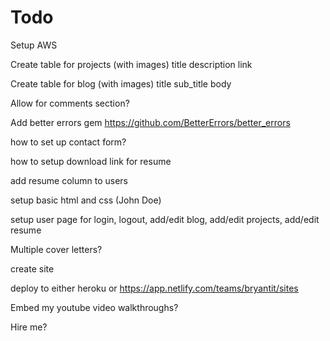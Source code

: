 # Todo

Setup AWS

Create table for projects (with images)
  title
  description
  link

Create table for blog (with images)
  title
  sub_title
  body

Allow for comments section?

Add better errors gem
https://github.com/BetterErrors/better_errors

how to set up contact form?

how to setup download link for resume

add resume column to users

setup basic html and css (John Doe)

setup user page for login, logout, add/edit blog, add/edit projects, add/edit resume

Multiple cover letters?

create site

deploy to either heroku or https://app.netlify.com/teams/bryantit/sites

Embed my youtube video walkthroughs?

Hire me?
